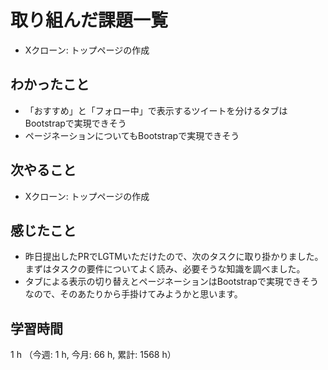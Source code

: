 # 取り組んだ課題一覧
- Xクローン: トップページの作成

## わかったこと
- 「おすすめ」と「フォロー中」で表示するツイートを分けるタブはBootstrapで実現できそう
- ページネーションについてもBootstrapで実現できそう            
    
## 次やること
- Xクローン: トップページの作成 

## 感じたこと
- 昨日提出したPRでLGTMいただけたので、次のタスクに取り掛かりました。まずはタスクの要件についてよく読み、必要そうな知識を調べました。
- タブによる表示の切り替えとページネーションはBootstrapで実現できそうなので、そのあたりから手掛けてみようかと思います。    

## 学習時間
1 h （今週: 1 h, 今月: 66 h, 累計: 1568 h）